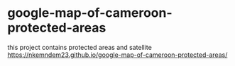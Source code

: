 # google-map-of-cameroon-protected-areas
this project contains protected areas and satellite
https://nkemndem23.github.io/google-map-of-cameroon-protected-areas/
